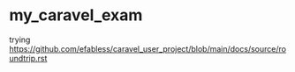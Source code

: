# my_caravel_exam
trying https://github.com/efabless/caravel_user_project/blob/main/docs/source/roundtrip.rst
